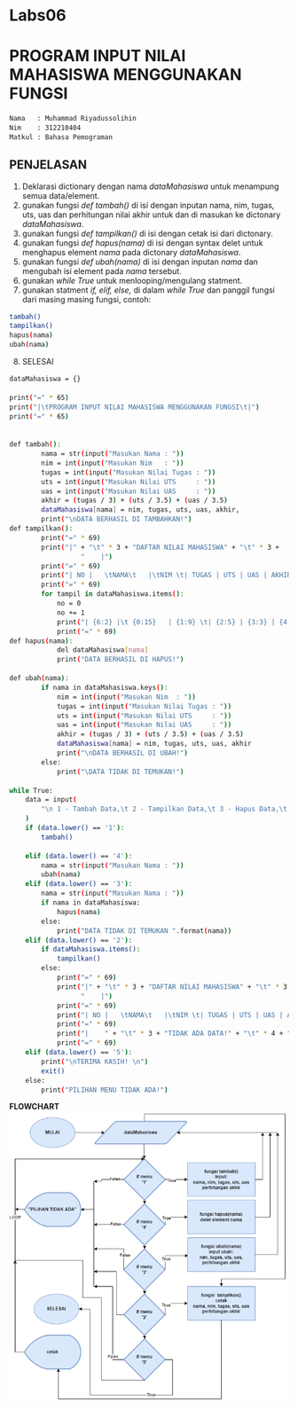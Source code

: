 # Labs06
# **PROGRAM INPUT NILAI MAHASISWA MENGGUNAKAN FUNGSI**

```sh
Nama   : Muhammad Riyadussolihin 
Nim    : 312210404
Matkul : Bahasa Pemograman
```

## **PENJELASAN**

1. Deklarasi dictionary dengan nama _dataMahasiswa_ untuk menampung semua data/element.
2. gunakan fungsi _def tambah()_ di isi dengan inputan nama, nim, tugas, uts, uas dan perhitungan nilai akhir untuk dan di masukan ke dictonary _dataMahasiswa_.
3. gunakan fungsi _def tampilkan()_ di isi dengan cetak isi dari dictonary.
4. gunakan fungsi _def hapus(nama)_ di isi dengan syntax delet untuk menghapus element _nama_ pada dictonary _dataMahasiswa_.
5. gunakan fungsi _def ubah(nama)_ di isi dengan inputan _nama_ dan mengubah isi element pada _nama_ tersebut.
6. gunakan _while True_ untuk menlooping/mengulang statment.
7. gunakan statment _if, elif, else,_ di dalam _while True_ dan panggil fungsi dari masing masing fungsi, contoh:
```sh
tambah()
tampilkan()
hapus(nama)
ubah(nama)
```
8. SELESAI
```sh
dataMahasiswa = {}

print("=" * 65)
print("|\tPROGRAM INPUT NILAI MAHASISWA MENGGUNAKAN FUNGSI\t|")
print("=" * 65)


def tambah():
        nama = str(input("Masukan Nama : "))
        nim = int(input("Masukan Nim   : "))
        tugas = int(input("Masukan Nilai Tugas : "))
        uts = int(input("Masukan Nilai UTS     : "))
        uas = int(input("Masukan Nilai UAS     : "))
        akhir = (tugas / 3) + (uts / 3.5) + (uas / 3.5)
        dataMahasiswa[nama] = nim, tugas, uts, uas, akhir,
        print("\nDATA BERHASIL DI TAMBAHKAN!")
def tampilkan():
        print("=" * 69)
        print("|" + "\t" * 3 + "DAFTAR NILAI MAHASISWA" + "\t" * 3 +
                  "    |")
        print("=" * 69)
        print("| NO |   \tNAMA\t   |\tNIM \t| TUGAS | UTS | UAS | AKHIR |")
        print("=" * 69)
        for tampil in dataMahasiswa.items():
            no = 0
            no += 1
            print("| {6:2} |\t {0:15}   | {1:9} \t| {2:5} | {3:3} | {4:3} | {5:5} |".format(tampil[0], tampil[1][0], tampil[1][1], tampil[1][2], tampil[1][3],"%.2f" % float(tampil[1][4]), no))
            print("=" * 69)
def hapus(nama):
            del dataMahasiswa[nama]
            print("DATA BERHASIL DI HAPUS!")
 
def ubah(nama):
        if nama in dataMahasiswa.keys():
            nim = int(input("Masukan Nim  : "))
            tugas = int(input("Masukan Nilai Tugas : "))
            uts = int(input("Masukan Nilai UTS     : "))
            uas = int(input("Masukan Nilai UAS     : "))
            akhir = (tugas / 3) + (uts / 3.5) + (uas / 3.5)
            dataMahasiswa[nama] = nim, tugas, uts, uas, akhir
            print("\nDATA BERHASIL DI UBAH!")
        else:
            print("\DATA TIDAK DI TEMUKAN!")

while True:
    data = input(
        "\n 1 - Tambah Data,\t 2 - Tampilkan Data,\t 3 - Hapus Data,\t 4 - Ubah Data, 5 - Keluar \n : "
    )
    if (data.lower() == '1'):
        tambah()

    elif (data.lower() == '4'):
        nama = str(input("Masukan Nama : "))
        ubah(nama)
    elif (data.lower() == '3'):
        nama = str(input("Masukan Nama : "))
        if nama in dataMahasiswa:
            hapus(nama)
        else:
            print("DATA TIDAK DI TEMUKAN ".format(nama))
    elif (data.lower() == '2'):
        if dataMahasiswa.items():
            tampilkan()
        else:
            print("=" * 69)
            print("|" + "\t" * 3 + "DAFTAR NILAI MAHASISWA" + "\t" * 3 +
                  "    |")
            print("=" * 69)
            print("| NO |   \tNAMA\t   |\tNIM \t| TUGAS | UTS | UAS | AKHIR |")
            print("=" * 69)
            print("|    " + "\t" * 3 + "TIDAK ADA DATA!" + "\t" * 4 + "    |")
            print("=" * 69)
    elif (data.lower() == '5'):
        print("\nTERIMA KASIH! \n")
        exit()
    else:
        print("PILIHAN MENU TIDAK ADA!")
```

**FLOWCHART**
![img](gambar/flowchart.png)
